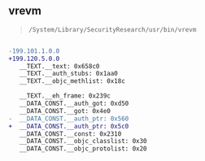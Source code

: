 ## vrevm

> `/System/Library/SecurityResearch/usr/bin/vrevm`

```diff

-199.101.1.0.0
+199.120.5.0.0
   __TEXT.__text: 0x658c0
   __TEXT.__auth_stubs: 0x1aa0
   __TEXT.__objc_methlist: 0x18c

   __TEXT.__eh_frame: 0x239c
   __DATA_CONST.__auth_got: 0xd50
   __DATA_CONST.__got: 0x4e0
-  __DATA_CONST.__auth_ptr: 0x560
+  __DATA_CONST.__auth_ptr: 0x5c0
   __DATA_CONST.__const: 0x2310
   __DATA_CONST.__objc_classlist: 0x30
   __DATA_CONST.__objc_protolist: 0x20

```
